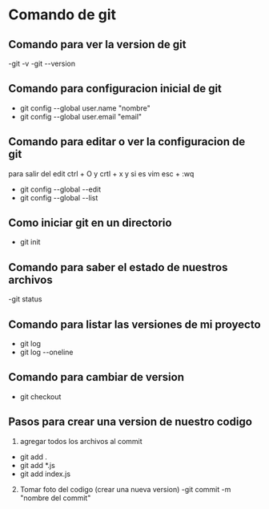 # Comando de git

## Comando para ver la version de git 
-git -v
-git --version

## Comando para configuracion inicial de git
- git config --global user.name "nombre"
- git config --global user.email "email"

## Comando para editar o ver la configuracion de git
para salir del edit ctrl + O y crtl + x y si es vim esc + :wq

- git config --global --edit
- git config --global --list

## Como iniciar git en un directorio
- git init


## Comando para saber el estado de nuestros archivos
-git  status

## Comando para listar las versiones de mi proyecto
- git log
- git log --oneline

## Comando para cambiar de version
- git checkout <nombre de la rama o id del commit>


## Pasos para crear una version de nuestro codigo
1. agregar todos los archivos al commit

- git add .
- git add *.js
- git add index.js

2. Tomar foto del codigo (crear una nueva version)
-git commit -m "nombre del commit" 


